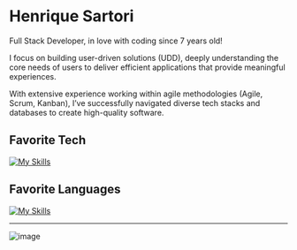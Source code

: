 # Henrique Sartori

Full Stack Developer, in love with coding since 7 years old!

I focus on building user-driven solutions (UDD), deeply understanding the core needs of users to deliver efficient applications that provide meaningful experiences.

With extensive experience working within agile methodologies (Agile, Scrum, Kanban), I’ve successfully navigated diverse tech stacks and databases to create high-quality software.

## Favorite Tech

[![My Skills](https://skillicons.dev/icons?i=react,nodejs,next,nest,django,fastapi,laravel,spring,astro,rails,docker)](https://skillicons.dev)

## Favorite Languages

[![My Skills](https://skillicons.dev/icons?i=typescript,javascript,python,php,java,go,ruby,firebase,mysql,postgresql,mongodb)](https://skillicons.dev)

___

![image](https://www.codewars.com/users/henriquesartori/badges/small)
